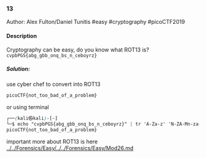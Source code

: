 ### 13

Author: Alex Fulton/Daniel Tunitis
#easy #cryptography #picoCTF2019 
#### Description

Cryptography can be easy, do you know what ROT13 is? `cvpbPGS{abg_gbb_onq_bs_n_ceboyrz}`

##### Solution:
use cyber chef to convert into ROT13
```css
picoCTF{not_too_bad_of_a_problem}
```

or using terminal
```css
┌──(kali㉿kali)-[~]
└─$ echo "cvpbPGS{abg_gbb_onq_bs_n_ceboyrz}" | tr 'A-Za-z' 'N-ZA-Mn-za-m'
picoCTF{not_too_bad_of_a_problem}

```

important 
more about ROT13 is here [../../Forensics/Easy/../../Forensics/Easy/Mod26.md](Mod26.md)
